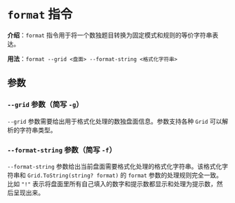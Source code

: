 # `format` 指令

**介绍**：`format` 指令用于将一个数独题目转换为固定模式和规则的等价字符串表达。

**用法**：`format --grid <盘面> --format-string <格式化字符串>`

## 参数

### `--grid` 参数（简写 `-g`）

`--grid` 参数需要给出用于格式化处理的数独盘面信息。参数支持各种 `Grid` 可以解析的字符串类型。

### `--format-string` 参数（简写 `-f`）

`--format-string` 参数给出当前盘面需要格式化处理的格式化字符串。该格式化字符串和 `Grid.ToString(string? format)` 的 `format` 参数的处理规则完全一致。比如 `"!"` 表示将盘面里所有自己填入的数字和提示数都显示和处理为提示数，然后呈现出来。
